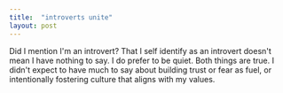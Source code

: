 ```yaml
---
title:  "introverts unite"
layout: post
---
```


Did I mention I'm an introvert? That I self identify as an introvert doesn't mean I have nothing to say. I do prefer to be quiet. Both things are true. I didn't expect to have much to say about building trust or fear as fuel, or intentionally fostering culture that aligns with my values. 

